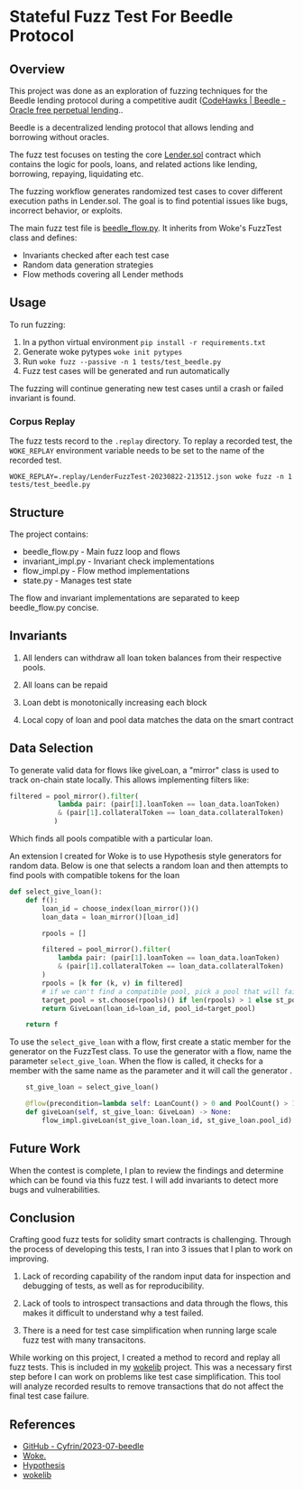 # Stateful Fuzz Test For Beedle Protocol

## Overview

This project was done as an exploration of fuzzing techniques for the Beedle lending protocol during a competitive audit ([CodeHawks | Beedle - Oracle free perpetual lending](https://www.codehawks.com/contests/clkbo1fa20009jr08nyyf9wbx).. 

Beedle is a decentralized lending protocol that allows lending and borrowing without oracles.

The fuzz test focuses on testing the core [Lender.sol](https://github.com/Cyfrin/2023-07-beedle/blob/main/src/Lender.sol) contract which contains the logic for pools, loans, and related actions like lending, borrowing, repaying, liquidating etc.

The fuzzing workflow generates randomized test cases to cover different execution paths in Lender.sol. The goal is to find potential issues like bugs, incorrect behavior, or exploits.

The main fuzz test file is [beedle_flow.py](tests/fuzz/beedle_flow.py). It inherits from Woke's FuzzTest class and defines:

- Invariants checked after each test case
- Random data generation strategies
- Flow methods covering all Lender methods

## Usage

To run fuzzing:

1. In a python virtual environment `pip install -r requirements.txt`
2. Generate woke pytypes `woke init pytypes`
3. Run `woke fuzz --passive -n 1 tests/test_beedle.py`
4. Fuzz test cases will be generated and run automatically

The fuzzing will continue generating new test cases until a crash or failed invariant is found.

### Corpus Replay

The fuzz tests record to the `.replay` directory.  To replay a recorded test, the `WOKE_REPLAY` environment variable needs to be set to the name of the recorded test.  

`WOKE_REPLAY=.replay/LenderFuzzTest-20230822-213512.json woke fuzz -n 1 tests/test_beedle.py`

## Structure

The project contains:

- beedle_flow.py - Main fuzz loop and flows
- invariant_impl.py - Invariant check implementations
- flow_impl.py - Flow method implementations
- state.py - Manages test state

The flow and invariant implementations are separated to keep beedle_flow.py concise. 

## Invariants

1. All lenders can withdraw all loan token balances from their respective pools.

2. All loans can be repaid

3. Loan debt is monotonically increasing each block

4. Local copy of loan and pool data matches the data on the smart contract 

## Data Selection

To generate valid data for flows like giveLoan, a "mirror" class is used to track on-chain state locally. This allows implementing filters like:

```python
filtered = pool_mirror().filter(
            lambda pair: (pair[1].loanToken == loan_data.loanToken)
            & (pair[1].collateralToken == loan_data.collateralToken)
           )
```

Which finds all pools compatible with a particular loan.

An extension I created for Woke is to use Hypothesis style generators for random data.  Below is one that selects a random loan and then attempts to find pools with compatible tokens for the loan

```python
def select_give_loan():
    def f():
        loan_id = choose_index(loan_mirror())()
        loan_data = loan_mirror()[loan_id]

        rpools = []

        filtered = pool_mirror().filter(
            lambda pair: (pair[1].loanToken == loan_data.loanToken)
            & (pair[1].collateralToken == loan_data.collateralToken)
        )
        rpools = [k for (k, v) in filtered]
        # if we can't find a compatible pool, pick a pool that will fail and the test will validate failure case
        target_pool = st.choose(rpools)() if len(rpools) > 1 else st_pool_id()
        return GiveLoan(loan_id=loan_id, pool_id=target_pool)

    return f
```

To use the `select_give_loan` with a flow, first create a static member for the generator on the FuzzTest class.  To use the generator with a flow, name the parameter  `select_give_loan`. When the flow is called, it checks for a member with the same name as the parameter and it will call the generator .

```python
    st_give_loan = select_give_loan()

    @flow(precondition=lambda self: LoanCount() > 0 and PoolCount() > 1)
    def giveLoan(self, st_give_loan: GiveLoan) -> None:
        flow_impl.giveLoan(st_give_loan.loan_id, st_give_loan.pool_id)
```

## Future Work

When the contest is complete, I plan to review the findings and determine which can be found via this fuzz test.  I will add invariants to detect more bugs and vulnerabilities. 

## Conclusion

Crafting good fuzz tests for solidity smart contracts is challenging.  Through the process of developing this tests, I ran into 3 issues that I plan to work on improving. 

1. Lack of recording capability of the random input data for inspection and debugging of tests, as well as for reproducibility.

2. Lack of tools to introspect transactions and data through the flows, this makes it difficult to understand why a test failed. 

3. There is a need for test case simplification when running large scale fuzz test with many transacitons.

While working on this project, I created a method to record and replay all fuzz tests.  This is included in my  [wokelib](https://github.com/khegeman/wokelib) project.  This was a necessary first step before I can work on problems like test case simplification. This tool will analyze recorded results to remove transactions that do not affect the final test case failure. 



## References

- [GitHub - Cyfrin/2023-07-beedle](https://github.com/Cyfrin/2023-07-beedle)
- [Woke.](https://github.com/Ackee-Blockchain/woke)
- [Hypothesis](https://hypothesis.readthedocs.io/en/latest/)
- [wokelib](https://github.com/khegeman/wokelib)
